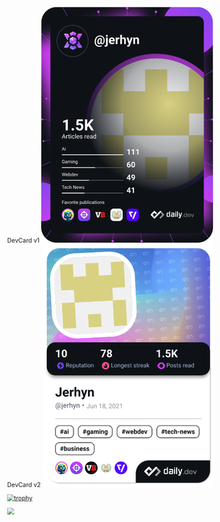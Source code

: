 DevCard v1 <a href="https://app.daily.dev/Jerhyn"><img src="https://github.com/Jerhyn/Jerhyn/blob/main/devcard.svg" width="400" alt="Jerhyn's Dev Card"/></a>
DevCard v2 <a href="https://app.daily.dev/Jerhyn"><img src="https://github.com/Jerhyn/Jerhyn/blob/main/devcard.png" width="400" alt="Jerhyn's Dev Card v2"/></a>

[![trophy](https://hacked-github-stat-trophies.vercel.app/?username=Jerhyn&theme=onedark&title=AllSuperRank,MultipleLang)](https://github.com/ryo-ma/github-profile-trophy)

<p><img align="left" src="https://github-readme-stats.vercel.app/api/top-langs?username=Jerhyn&show_icons=true&locale=en&layout=compact" /></p>
<!---
Jerhyn/Jerhyn is a ✨ special ✨ repository because its `README.md` (this file) appears on your GitHub profile.
You can click the Preview link to take a look at your changes.
--->
